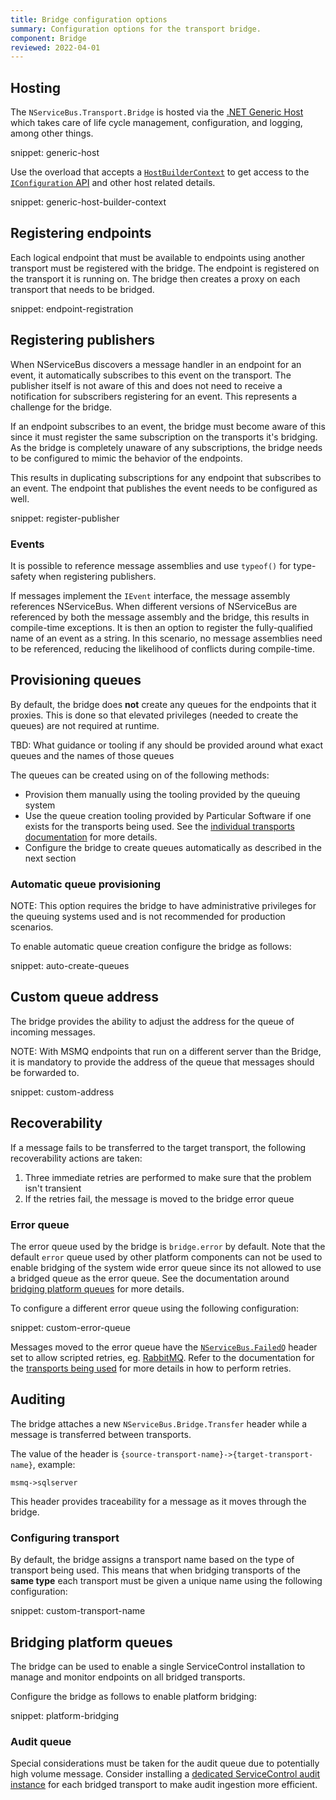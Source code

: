 ```yaml
---
title: Bridge configuration options
summary: Configuration options for the transport bridge.
component: Bridge
reviewed: 2022-04-01
---
```


## Hosting

The `NServiceBus.Transport.Bridge` is hosted via the [.NET Generic Host](https://docs.microsoft.com/en-us/dotnet/core/extensions/generic-host) which takes care of life cycle management, configuration, and logging, among other things.

snippet: generic-host

Use the overload that accepts a [`HostBuilderContext`](https://docs.microsoft.com/en-us/dotnet/api/microsoft.extensions.hosting.hostbuildercontext) to get access to the [`IConfiguration` API](https://docs.microsoft.com/en-us/dotnet/core/extensions/configuration) and other host related details.

snippet: generic-host-builder-context

## Registering endpoints

Each logical endpoint that must be available to endpoints using another transport must be registered with the bridge. The endpoint is registered on the transport it is running on. The bridge then creates a proxy on each transport that needs to be bridged.

snippet: endpoint-registration

## Registering publishers

When NServiceBus discovers a message handler in an endpoint for an event, it automatically subscribes to this event on the transport. The publisher itself is not aware of this and does not need to receive a notification for subscribers registering for an event. This represents a challenge for the bridge.

If an endpoint subscribes to an event, the bridge must become aware of this since it must register the same subscription on the transports it's bridging. As the bridge is completely unaware of any subscriptions, the bridge needs to be configured to mimic the behavior of the endpoints.

This results in duplicating subscriptions for any endpoint that subscribes to an event. The endpoint that publishes the event needs to be configured as well.

snippet: register-publisher

### Events

It is possible to reference message assemblies and use `typeof()` for type-safety when registering publishers.

If messages implement the `IEvent` interface, the message assembly references NServiceBus. When different versions of NServiceBus are referenced by both the message assembly and the bridge, this results in compile-time exceptions. It is then an option to register the fully-qualified name of an event as a string. In this scenario, no message assemblies need to be referenced, reducing the likelihood of conflicts during compile-time.

## Provisioning queues

By default, the bridge does **not** create any queues for the endpoints that it proxies. This is done so that elevated privileges (needed to create the queues) are not required at runtime.

TBD: What guidance or tooling if any should be provided around what exact queues and the names of those queues

The queues can be created using on of the following methods:

- Provision them manually using the tooling provided by the queuing system
- Use the queue creation tooling provided by Particular Software if one exists for the transports being used. See the [individual transports documentation](/transports/) for more details.
- Configure the bridge to create queues automatically as described in the next section

### Automatic queue provisioning

NOTE: This option requires the bridge to have administrative privileges for the queuing systems used and is not recommended for production scenarios.

To enable automatic queue creation configure the bridge as follows:

snippet: auto-create-queues

## Custom queue address

The bridge provides the ability to adjust the address for the queue of incoming messages. 

NOTE: With MSMQ endpoints that run on a different server than the Bridge, it is mandatory to provide the address of the queue that messages should be forwarded to.

snippet: custom-address

## Recoverability

If a message fails to be transferred to the target transport, the following recoverability actions are taken:

1. Three immediate retries are performed to make sure that the problem isn't transient
1. If the retries fail, the message is moved to the bridge error queue

### Error queue

The error queue used by the bridge is `bridge.error` by default. Note that the default `error` queue used by other platform components can not be used to enable bridging of the system wide error queue since its not allowed to use a bridged queue as the error queue. See the documentation around [bridging platform queues](#bridging-platform-queues) for more details.

To configure a different error queue using the following configuration:

snippet: custom-error-queue

Messages moved to the error queue have the [`NServiceBus.FailedQ`](/nservicebus/messaging/headers.md#error-forwarding-headers-nservicebus-failedq) header set to allow scripted retries, eg. [RabbitMQ](/transports/rabbitmq/operations-scripting.md#return-message-to-source-queue). Refer to the documentation for the [transports being used](/transports) for more details in how to perform retries.

## Auditing

The bridge attaches a new `NServiceBus.Bridge.Transfer` header while a message is transferred between transports.

The value of the header is `{source-transport-name}->{target-transport-name}`, example:

`msmq->sqlserver`

This header provides traceability for a message as it moves through the bridge.

### Configuring transport

By default, the bridge assigns a transport name based on the type of transport being used. This means that when bridging transports of the **same type** each transport must be given a unique name using the following configuration:

snippet: custom-transport-name

## Bridging platform queues

The bridge can be used to enable a single ServiceControl installation to manage and monitor endpoints on all bridged transports.

Configure the bridge as follows to enable platform bridging:

snippet: platform-bridging

### Audit queue

Special considerations must be taken for the audit queue due to potentially high volume message. Consider installing a [dedicated ServiceControl audit instance](/servicecontrol/audit-instances/) for each bridged transport to make audit ingestion more efficient.